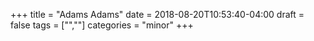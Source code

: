 +++
title = "Adams Adams"
date = 2018-08-20T10:53:40-04:00
draft = false
tags = ["",""]
categories = "minor"
+++
